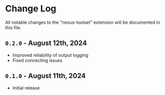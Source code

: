 # Change Log

All notable changes to the "nexus-toolset" extension will be documented in this file.

## `0.2.0` - August 12th, 2024

- Improved reliability of output logging
- Fixed connecting issues

## `0.1.0` - August 11th, 2024

- Initial release